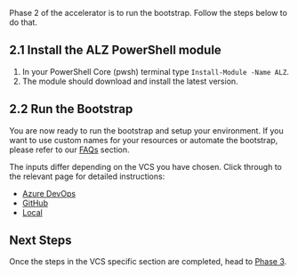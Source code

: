 <!-- markdownlint-disable first-line-h1 -->
Phase 2 of the accelerator is to run the bootstrap. Follow the steps below to do that.

## 2.1 Install the ALZ PowerShell module

1. In your PowerShell Core (pwsh) terminal type `Install-Module -Name ALZ`.
1. The module should download and install the latest version.

## 2.2 Run the Bootstrap

You are now ready to run the bootstrap and setup your environment. If you want to use custom names for your resources or automate the bootstrap, please refer to our [FAQs](https://github.com/Azure/alz-terraform-accelerator/wiki/Frequently-Asked-Questions) section.

The inputs differ depending on the VCS you have chosen. Click through to the relevant page for detailed instructions:

- [Azure DevOps][wiki_quick_start_phase_2_azure_devops]
- [GitHub][wiki_quick_start_phase_2_github]
- [Local][wiki_quick_start_phase_2_local]

## Next Steps

Once the steps in the VCS specific section are completed, head to [Phase 3][wiki_quick_start_phase_3].

 [//]: # (************************)
 [//]: # (INSERT LINK LABELS BELOW)
 [//]: # (************************)

[wiki_quick_start_phase_2_azure_devops]: %5BUser-Guide%5D-Quick-Start-Phase-2-Azure-DevOps "Wiki - Quick Start - Phase 2 - Azure DevOps"
[wiki_quick_start_phase_2_github]:       %5BUser-Guide%5D-Quick-Start-Phase-2-GitHub "Wiki - Quick Start - Phase 2 - GitHub"
[wiki_quick_start_phase_2_local]:         %5BUser-Guide%5D-Quick-Start-Phase-2-Local "Wiki - Quick Start - Phase 2 - Local"
[wiki_quick_start_phase_3]:           %5BUser-Guide%5D-Quick-Start-Phase-3 "Wiki - Quick Start - Phase 3"
